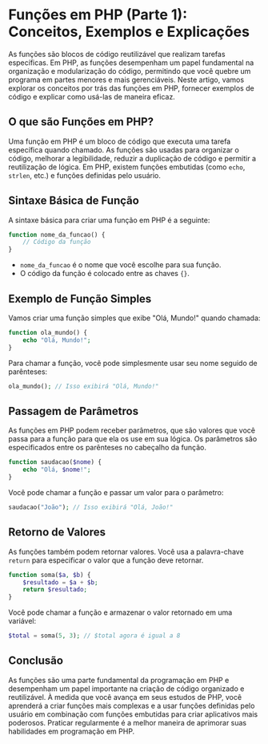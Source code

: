 # Funções em PHP (Parte 1): Conceitos, Exemplos e Explicações

As funções são blocos de código reutilizável que realizam tarefas específicas. Em PHP, as funções desempenham um papel fundamental na organização e modularização do código, permitindo que você quebre um programa em partes menores e mais gerenciáveis. Neste artigo, vamos explorar os conceitos por trás das funções em PHP, fornecer exemplos de código e explicar como usá-las de maneira eficaz.

## O que são Funções em PHP?

Uma função em PHP é um bloco de código que executa uma tarefa específica quando chamado. As funções são usadas para organizar o código, melhorar a legibilidade, reduzir a duplicação de código e permitir a reutilização de lógica. Em PHP, existem funções embutidas (como `echo`, `strlen`, etc.) e funções definidas pelo usuário.

## Sintaxe Básica de Função

A sintaxe básica para criar uma função em PHP é a seguinte:

```php
function nome_da_funcao() {
    // Código da função
}
```

- `nome_da_funcao` é o nome que você escolhe para sua função.
- O código da função é colocado entre as chaves `{}`.

## Exemplo de Função Simples

Vamos criar uma função simples que exibe "Olá, Mundo!" quando chamada:

```php
function ola_mundo() {
    echo "Olá, Mundo!";
}
```

Para chamar a função, você pode simplesmente usar seu nome seguido de parênteses:

```php
ola_mundo(); // Isso exibirá "Olá, Mundo!"
```

## Passagem de Parâmetros

As funções em PHP podem receber parâmetros, que são valores que você passa para a função para que ela os use em sua lógica. Os parâmetros são especificados entre os parênteses no cabeçalho da função.

```php
function saudacao($nome) {
    echo "Olá, $nome!";
}
```

Você pode chamar a função e passar um valor para o parâmetro:

```php
saudacao("João"); // Isso exibirá "Olá, João!"
```

## Retorno de Valores

As funções também podem retornar valores. Você usa a palavra-chave `return` para especificar o valor que a função deve retornar.

```php
function soma($a, $b) {
    $resultado = $a + $b;
    return $resultado;
}
```

Você pode chamar a função e armazenar o valor retornado em uma variável:

```php
$total = soma(5, 3); // $total agora é igual a 8
```

## Conclusão

As funções são uma parte fundamental da programação em PHP e desempenham um papel importante na criação de código organizado e reutilizável. À medida que você avança em seus estudos de PHP, você aprenderá a criar funções mais complexas e a usar funções definidas pelo usuário em combinação com funções embutidas para criar aplicativos mais poderosos. Praticar regularmente é a melhor maneira de aprimorar suas habilidades em programação em PHP.